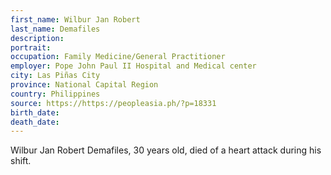 ```yaml
---
first_name: Wilbur Jan Robert
last_name: Demafiles
description: 
portrait: 
occupation: Family Medicine/General Practitioner
employer: Pope John Paul II Hospital and Medical center
city: Las Piñas City
province: National Capital Region
country: Philippines
source: https://https://peopleasia.ph/?p=18331
birth_date: 
death_date: 
---
```


Wilbur Jan Robert Demafiles, 30 years old, died of a heart attack during his shift.